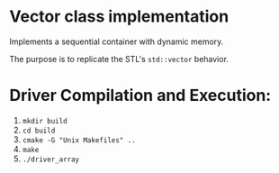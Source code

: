 # Vector class implementation

Implements a sequential container with dynamic memory.

The purpose is to replicate the STL's `std::vector` behavior.

# Driver Compilation and Execution:
1. `mkdir build`
2. `cd build`
3. `cmake -G "Unix Makefiles" ..`
4. `make`
5. `./driver_array`
